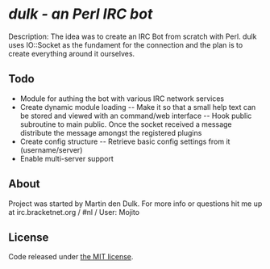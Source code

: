 # _dulk - an Perl IRC bot_
Description: The idea was to create an IRC Bot from scratch with Perl. dulk uses IO::Socket as the fundament for the connection and the plan is to create everything around it ourselves.

## Todo
- Module for authing the bot with various IRC network services
- Create dynamic module loading
-- Make it so that a small help text can be stored and viewed with an command/web interface
-- Hook public subroutine to main public. Once the socket received a message distribute the message amongst the registered plugins
- Create config structure
-- Retrieve basic config settings from it (username/server)
- Enable multi-server support

## About
Project was started by Martin den Dulk. For more info or questions hit me up at irc.bracketnet.org / #nl / User: Mojito

## License
Code released under [the MIT license](LICENSE).
